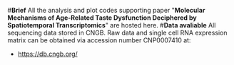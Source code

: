 #**Brief**
All the analysis and plot codes supporting paper "**Molecular Mechanisms of Age-Related Taste Dysfunction Deciphered by Spatiotemporal Transcriptomics**" are hosted here.
#**Data avaliable**
All sequencing data stored in CNGB. Raw data and single cell RNA expression matrix can be obtained via accession number CNP0007410 at:
- https://db.cngb.org/
